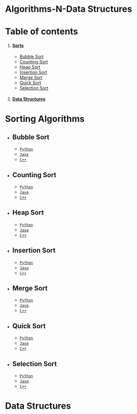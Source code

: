 # Algorithms-N-Data Structures

# Table of contents

1. #### [Sorts](#sorting-algorithms)
    - [Bubble Sort](#bubble-sort)
    - [Counting Sort](#counting-sort)
    - [Heap Sort](#heap-sort)
    - [Insertion Sort](#insertion-sort)
    - [Merge Sort](#merge-sort)
    - [Quick Sort](#quick-sort)
    - [Selection Sort](#selection-sort)
2. #### [Data Structures](#data-structures-1)

# Sorting Algorithms

- ## Bubble Sort
  - [`Python`](/Sorts/Python/BubbleSort.py)
  - [`Java`](/Sorts/Java/BubbleSort.java)
  - [`C++`](/Sorts/C%2B%2B/bubble.h)
- ## Counting Sort
  - [`Python`](/Sorts/Python/CountingSort.py)
  - [`Java`](/Sorts/Java/countingsort.java)
  - [`C++`](/Sorts/C%2B%2B/countingsort.cpp)
- ## Heap Sort
  - [`Python`](/Sorts/Python/HeapSort.py)
  - [`Java`](/Sorts/Java/HeapSort.java)
  - [`C++`](/Sorts/C%2B%2B/heapSort.cpp)
- ## Insertion Sort
  - [`Python`](/Sorts/Python/InsertionSort.py)
  - [`Java`](/Sorts/Java/InsertionSort.java)
  - [`C++`](/Sorts/C%2B%2B/insertion.h)
- ## Merge Sort
  - [`Python`](/Sorts/Python/MergeSort.py)
  - [`Java`](/Sorts/Java/MergeSort.java)
  - [`C++`](/Sorts/C%2B%2B/merge.h)
- ## Quick Sort
  - [`Python`](/Sorts/Python/QuickSort.py)
  - [`Java`](/Sorts/Java/QuickSort.java)
  - [`C++`](/Sorts/C%2B%2B/quick.h)
- ## Selection Sort
  - [`Python`](/Sorts/Python/SelectionSort.py)
  - [`Java`](/Sorts/Java/SelectionSort.java)
  - [`C++`](/Sorts/C%2B%2B/selection.cpp)

# Data Structures
